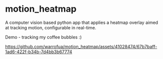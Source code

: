 # motion_heatmap
A computer vision based python app that applies a heatmap overlay aimed at tracking motion, configurable in real-time.

Demo - tracking my coffee bubbles :)

https://github.com/warrofua/motion_heatmap/assets/41028474/67b7baff-1ad6-422f-b34b-7d4bb3b67774

